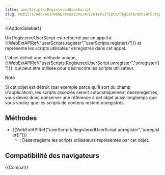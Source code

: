 ```yaml
---
title: userScripts.RegisteredUserScript
slug: Mozilla/Add-ons/WebExtensions/API/userScripts/RegisteredUserScript
---
```


{{AddonSidebar}}

Un RegisteredUserScript est retourné par un appel à {{WebExtAPIRef("userScripts.register","userScripts.register()")}} et représente les scripts utilisateur enregistrés dans cet appel.

L'objet définit une méthode unique, {{WebExtAPIRef("userScripts.RegisteredUserScript.unregister","unregister()")}}, qui peut être utilisée pour désinscrire les scripts utilisateur.

> [!NOTE]
> Si cet objet est détruit (par exemple parce qu'il sort du champ d'application), les scripts associés seront automatiquement désenregistrés, vous devez donc conserver une référence à cet objet aussi longtemps que vous voulez que les scripts de contenu restent enregistrés.

## Méthodes

- {{WebExtAPIRef("userScripts.RegisteredUserScript.unregister","unregister()")}}
  - : Désenregistre les scripts utilisateurs représentés par cet objet.

## Compatibilité des navigateurs

{{Compat}}
